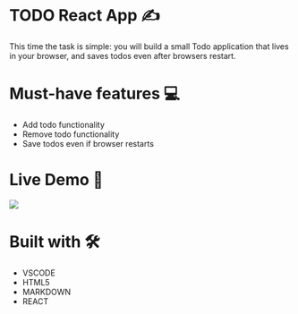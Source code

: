 # TODO React App :writing_hand:

This time the task is simple: you will build a small Todo application that lives in your browser, and saves todos even after browsers restart.

# Must-have features 	:computer:
- Add todo functionality
- Remove todo functionality
- Save todos even if browser restarts

# Live Demo :movie_camera:
![](todo.gif)


# Built with :hammer_and_wrench:
- VSCODE 
- HTML5 
- MARKDOWN 
- REACT 





